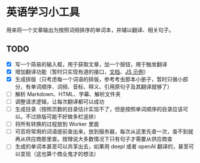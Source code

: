 # 英语学习小工具

用来将一个文章输出为按照词频排序的单词本，并辅以翻译、相关句子。

## TODO

- [x] 写一个简易的输入框，用于获取文章，加一个按钮，用于触发翻译
- [x] 增加翻译功能（暂时只实现有道的接口，[文档](https://ai.youdao.com/DOCSIRMA/html/trans/api/wbfy/index.html)、[JS 示例](https://ai.youdao.com/console/#/service-singleton/text-translation/see-demo?productId=2&id=624)）
- [x] 生成排版（只考虑每一个词语的排版，参考考虫那本小册子，暂时只做小部分，有单词顺序、词频、音标、释义、引用原句子及其翻译就够了）
- [ ] 解析 Markdown、HTML、字幕、解析文件夹
- [ ] 调整请求逻辑，让每次翻译都可以成功
- [ ] 生成目录（按照页数的目录估计实现不了，但是按照单词顺序的目录应该可以。不过排版可能不好做多栏竖排）
- [ ] 将所有转换的过程放到 Worker 里面
- [ ] 可否将常用的词语提前查出来，放到服务器，每次从这里先查一次，查不到就再从供应商那里查。按理说大多数情况下只有句子才需要从供应商查
- [ ] 生成的单词本甚至可以共享出去，如果用 deepl 或者 openAI 翻译的，甚至可以变现（这也算个商业鬼才的想法）